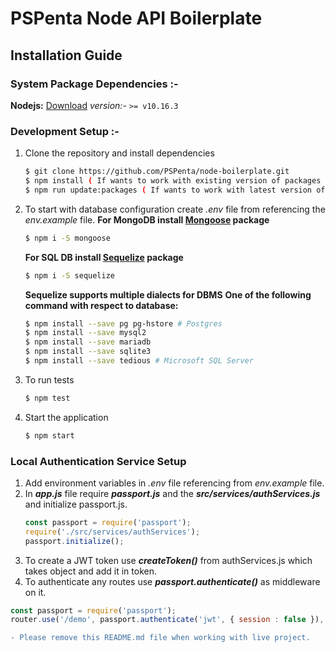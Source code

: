 # PSPenta Node API Boilerplate

## Installation Guide

### System Package Dependencies :-
 **Nodejs:** [Download](https://nodejs.org/en/download/)
_version:-_ `>= v10.16.3`

### Development Setup :-
1. Clone the repository  and install dependencies
	 ```bash
	 $ git clone https://github.com/PSPenta/node-boilerplate.git
	 $ npm install ( If wants to work with existing version of packages )
	 $ npm run update:packages ( If wants to work with latest version of packages )
	```
2. To start with database configuration create *.env* file from referencing the *env.example* file.
	**For MongoDB install [Mongoose](https://mongoosejs.com/) package**
	```bash
	$ npm i -S mongoose
	```

	**For SQL DB install [Sequelize](https://sequelize.org/v5/) package**
	```bash
	$ npm i -S sequelize
	```

	**Sequelize supports multiple dialects for DBMS**
	**One of the following command with respect to database:**
	```bash
	$ npm install --save pg pg-hstore # Postgres
	$ npm install --save mysql2
	$ npm install --save mariadb
	$ npm install --save sqlite3
	$ npm install --save tedious # Microsoft SQL Server
	```
3. To run tests
	```bash
	$ npm test
	```
4. Start the application
	```bash
	$ npm start
	```

### Local Authentication Service Setup
1. Add environment variables in *.env* file referencing from *env.example* file.
2. In ***app.js*** file require ***passport.js*** and the ***src/services/authServices.js*** and initialize passport.js.
	```js
	const passport = require('passport');
	require('./src/services/authServices');
	passport.initialize();
	```
3. To create a JWT token use ***createToken()*** from authServices.js which takes object and add it in token.
4. To authenticate any routes use ***passport.authenticate()*** as middleware on it.
```js
const passport = require('passport');
router.use('/demo', passport.authenticate('jwt', { session : false }), (req, res) => {});
```

```diff
- Please remove this README.md file when working with live project.
```
